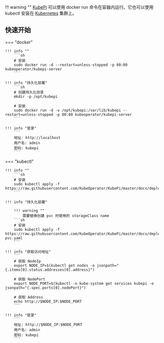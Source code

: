 
!!! warning ""
    [KubePi][KubePi] 可以使用 docker run 命令在容器内运行。它也可以使用 kubectl 安装在 [Kubernetes][Kubernetes] 集群上。

## 快速开始

=== "docker"

    !!! info ""
        ```sh
        # 安装
        sudo docker run -d --restart=unless-stopped -p 80:80 kubeoperator/kubepi-server
        ```

    !!! info "持久化部署"
        ```sh
        # 创建持久化目录
        mkdir -p /opt/kubepi

        # 安装
        sudo docker run -d -v /opt/kubepi:/var/lib/kubepi --restart=unless-stopped -p 80:80 kubeoperator/kubepi-server
        ```

    !!! info "登录"
        ```
        地址: http://localhost
        用户名: admin
        密码: kubepi
        ```

=== "kubectl"

    !!! info ""
        ```sh
        # 安装
        sudo kubectl apply -f https://raw.githubusercontent.com/KubeOperator/KubePi/master/docs/deploy/kubectl/kubepi.yaml
        ```

    !!! info "持久化部署"

        !!! warning ""
            需要替换创建 pvc 时使用的 storageClass name
        ```sh
        # 安装
        sudo kubectl apply -f https://raw.githubusercontent.com/KubeOperator/KubePi/master/docs/deploy/kubectl/kubepi-pvc.yaml
        ```

    !!! info "获取访问地址"
        ```
        # 获取 NodeIp
        export NODE_IP=$(kubectl get nodes -o jsonpath="{.items[0].status.addresses[0].address}")
        
        # 获取 NodePort
        export NODE_PORT=$(kubectl -n kube-system get services kubepi -o jsonpath="{.spec.ports[0].nodePort}")
        
        # 获取 Address
        echo http://$NODE_IP:$NODE_PORT
        ```

    !!! info "登录"
        ```
        地址: http://$NODE_IP:$NODE_PORT
        用户名: admin
        密码: kubepi
        ```

[KubePi]:https://kubeoperator.io
[Kubernetes]:https://kubernetes.io